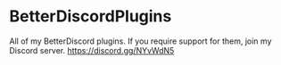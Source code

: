 # BetterDiscordPlugins
All of my BetterDiscord plugins. If you require support for them, join my Discord server. https://discord.gg/NYvWdN5
